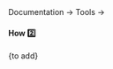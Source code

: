 <div id="path">Documentation → Tools →</div>

<div id="title">

#### How :two:

</div>

<div id="body">

{to add}

</div>

<div id="extras">
</div>

</div>
